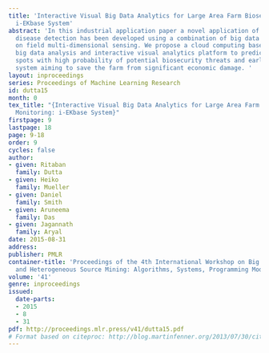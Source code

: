 ```yaml
---
title: 'Interactive Visual Big Data Analytics for Large Area Farm Biosecurity Monitoring:
  i-EKbase System'
abstract: 'In this industrial application paper a novel application of salad leaf
  disease detection has been developed using a combination of big data analytics and
  on field multi-dimensional sensing. We propose a cloud computing based intelligent
  big data analysis and interactive visual analytics platform to predict farm hot
  spots with high probability of potential biosecurity threats and early monitoring
  system aiming to save the farm from significant economic damage. '
layout: inproceedings
series: Proceedings of Machine Learning Research
id: dutta15
month: 0
tex_title: "{Interactive Visual Big Data Analytics for Large Area Farm Biosecurity
  Monitoring: i-EKbase System}"
firstpage: 9
lastpage: 18
page: 9-18
order: 9
cycles: false
author:
- given: Ritaban
  family: Dutta
- given: Heiko
  family: Mueller
- given: Daniel
  family: Smith
- given: Aruneema
  family: Das
- given: Jagannath
  family: Aryal
date: 2015-08-31
address: 
publisher: PMLR
container-title: 'Proceedings of the 4th International Workshop on Big Data, Streams
  and Heterogeneous Source Mining: Algorithms, Systems, Programming Models and Applications'
volume: '41'
genre: inproceedings
issued:
  date-parts:
  - 2015
  - 8
  - 31
pdf: http://proceedings.mlr.press/v41/dutta15.pdf
# Format based on citeproc: http://blog.martinfenner.org/2013/07/30/citeproc-yaml-for-bibliographies/
---
```

